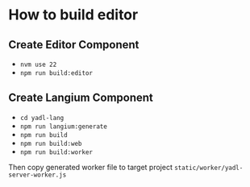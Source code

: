 # How to build editor


## Create Editor Component

- `nvm use 22`
- `npm run build:editor`

## Create Langium Component

- `cd yadl-lang`
- `npm run langium:generate`
- `npm run build`
- `npm run build:web`
- `npm run build:worker`

Then copy generated worker file to target project `static/worker/yadl-server-worker.js`

